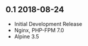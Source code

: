 ## 0.1 2018-08-24 <dave at tiredofit dot ca>

* Initial Development Release
* Nginx, PHP-FPM 7.0
* Alpine 3.5

